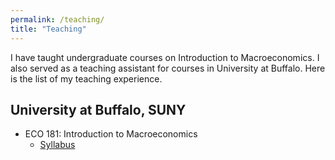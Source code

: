 ```yaml
---
permalink: /teaching/
title: "Teaching"
---
```


 I have taught undergraduate courses on Introduction to Macroeconomics. I also served as a teaching assistant for courses in University at Buffalo. Here is the list of my teaching experience. 


## University at Buffalo, SUNY
- ECO 181: Introduction to Macroeconomics
    - [Syllabus](/files/pdf/teaching/SyllabusECO181S22.pdf)